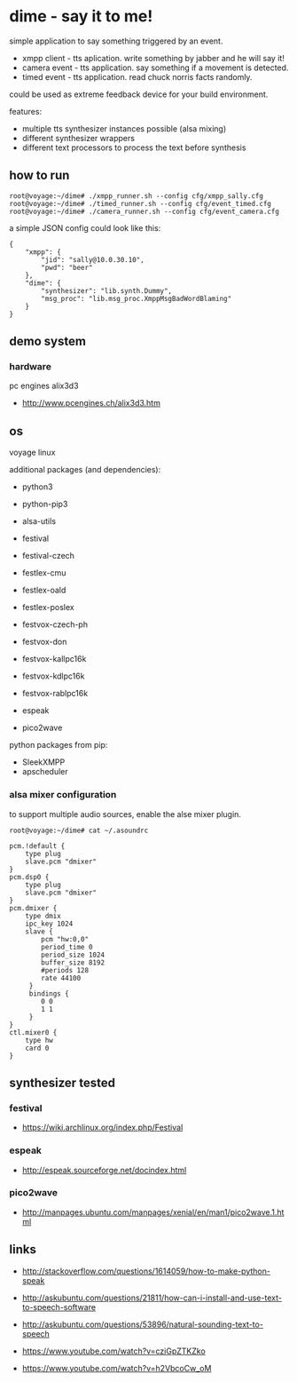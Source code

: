 # dime - say it to me!
simple application to say something triggered by an event.

 * xmpp client - tts aplication. write something by jabber and he will say it!
 * camera event - tts application. say something if a movement is detected.
 * timed event - tts application. read chuck norris facts randomly.

could be used as extreme feedback device for your build environment.

features:
 * multiple tts synthesizer instances possible (alsa mixing)
 * different synthesizer wrappers
 * different text processors to process the text before synthesis

## how to run
```
root@voyage:~/dime# ./xmpp_runner.sh --config cfg/xmpp_sally.cfg
root@voyage:~/dime# ./timed_runner.sh --config cfg/event_timed.cfg
root@voyage:~/dime# ./camera_runner.sh --config cfg/event_camera.cfg
```

a simple JSON config could look like this:
```
{
    "xmpp": {
        "jid": "sally@10.0.30.10",
        "pwd": "beer"
    },
    "dime": {
        "synthesizer": "lib.synth.Dummy",
        "msg_proc": "lib.msg_proc.XmppMsgBadWordBlaming"
    }
}
```

## demo system

### hardware
pc engines alix3d3
 * http://www.pcengines.ch/alix3d3.htm

## os
voyage linux

additional packages (and dependencies):
 * python3
 * python-pip3
 * alsa-utils


 * festival
 * festival-czech
 * festlex-cmu
 * festlex-oald
 * festlex-poslex
 * festvox-czech-ph
 * festvox-don
 * festvox-kallpc16k
 * festvox-kdlpc16k
 * festvox-rablpc16k


 * espeak


 * pico2wave


python packages from pip:
 * SleekXMPP
 * apscheduler

### alsa mixer configuration
to support multiple audio sources, enable the alse mixer plugin.
```
root@voyage:~/dime# cat ~/.asoundrc

pcm.!default {
    type plug
    slave.pcm "dmixer"
}
pcm.dsp0 {
    type plug
    slave.pcm "dmixer"
}
pcm.dmixer {
    type dmix
    ipc_key 1024
    slave {
        pcm "hw:0,0"
        period_time 0
        period_size 1024
        buffer_size 8192
        #periods 128
        rate 44100
     }
     bindings {
        0 0
        1 1
     }
}
ctl.mixer0 {
    type hw
    card 0
}

```

## synthesizer tested

### festival
 * https://wiki.archlinux.org/index.php/Festival

### espeak
 * http://espeak.sourceforge.net/docindex.html

### pico2wave
 * http://manpages.ubuntu.com/manpages/xenial/en/man1/pico2wave.1.html

## links
 * http://stackoverflow.com/questions/1614059/how-to-make-python-speak
 * http://askubuntu.com/questions/21811/how-can-i-install-and-use-text-to-speech-software
 * http://askubuntu.com/questions/53896/natural-sounding-text-to-speech


 * https://www.youtube.com/watch?v=cziGpZTKZko
 * https://www.youtube.com/watch?v=h2VbcoCw_oM

